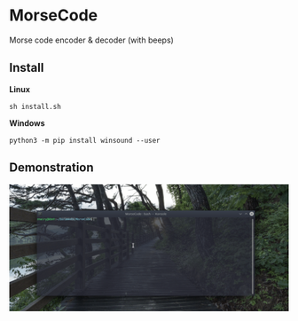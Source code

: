 # MorseCode
Morse code encoder &amp; decoder (with beeps)

## Install
<b> Linux </b>
```
sh install.sh
```
<b> Windows </b><br>
```
python3 -m pip install winsound --user
```

## Demonstration
![Demo](./gif/gif-demo.gif)
